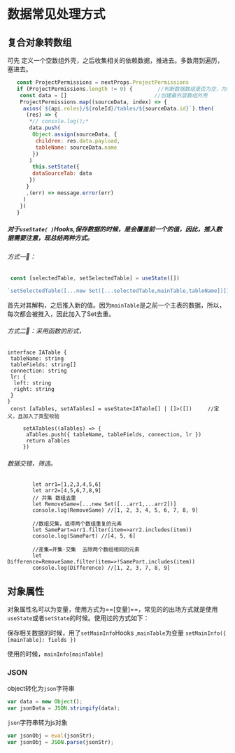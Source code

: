 # 数据常见处理方式

## 复合对象转数组

可先 定义一个空数组外壳，之后收集相关的依赖数据，推进去。多数用到遍历，塞进去。

```js
   const ProjectPermissions = nextProps.ProjectPermissions
   if (ProjectPermissions.length != 0) {        //判断数据数组是否为空，为空就不执行了，react很严                                                   格的，为空继续弄就会报错
​    const data = []							//创建最外层数组外壳
​    ProjectPermissions.map((sourceData, index) => {
​     axios(`${api.roles}/${roleId}/tables/${sourceData.id}`).then(
​      (res) => {
​       *// console.log();*
​       data.push(
​        Object.assign(sourceData, {
​         children: res.data.payload,
​         tableName: sourceData.name
​        })
​       )
​        this.setState({
​        dataSourceTab: data
​       })
​      }
​      ,(err) => message.error(err)
​     )
​    })
   }
```

##### 对于`useState( )`Hooks,保存数据的时候，是会覆盖前一个的值，因此，推入数据需要注意，现总结两种方式。

###### 方式一:rocket:：

```js
 const [selectedTable, setSelectedTable] = useState([])   

`setSelectedTable([...new Set([...selectedTable,mainTable,tableName])])
```

首先对其解构，之后推入新的值。因为`mainTable`是之前一个主表的数据，所以，每次都会被推入，因此加入了Set去重。

###### 方式二:rocket:：采用函数的形式，

```tsx
interface IATable {
 tableName: string
 tableFields: string[]
 connection: string
 lr: {
  left: string
  right: string
 }
}
 const [aTables, setATables] = useState<IATable[] | []>([])     //定义，且加入了类型校验
 
​     setATables((aTables) => {
​      aTables.push({ tableName, tableFields, connection, lr })
​      return aTables
​     })
```

###### 数据交错，筛选。

```
        let arr1=[1,2,3,4,5,6]
        let arr2=[4,5,6,7,8,9]
        // 并集 数组去重 
        let RemoveSame=[...new Set([...arr1,...arr2])]
        console.log(RemoveSame) //[1, 2, 3, 4, 5, 6, 7, 8, 9]

        //数组交集，或得两个数组重复的元素
        let SamePart=arr1.filter(item=>arr2.includes(item))
        console.log(SamePart) //[4, 5, 6]

        //差集=并集-交集  去除两个数组相同的元素
        let Difference=RemoveSame.filter(item=>!SamePart.includes(item))
        console.log(Difference) //[1, 2, 3, 7, 8, 9]
```

## 对象属性

对象属性名可以为变量，使用方式为==[变量]==，常见的的出场方式就是使用`useState`或者`setState`的时候。使用过的方式如下：

保存相关数据的时候，用了`setMainInfo`Hooks ,`mainTable`为变量 `setMainInfo({ [mainTable]: fields })`

使用的时候，`mainInfo[mainTable]`

### JSON

object转化为`json`字符串

```js
var data = new Object();
var jsonData = JSON.stringify(data);
```

`json`字符串转为js对象

```js
var jsonObj = eval(jsonStr);
var jsonObj = JSON.parse(jsonStr);
```







